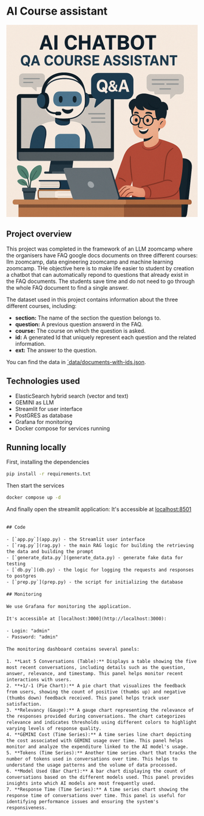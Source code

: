 # AI Course assistant

<p align="center">
  <img src="images/banner.png">
</p>

## Project overview
This project was completed in the framework of an LLM zoomcamp where the organisers have FAQ google docs documents on three different courses: llm zoomcamp, data engineering zoomcamp and machine learning zoomcamp. THe objective here is to make life easier to student by creation a chatbot that can automatically repond to questions that already exist in the FAQ documents. The students save time and do not need to go through the whole FAQ document to find a single answer.


The dataset used in this project contains information about the three different courses, including:

- **section:** The name of the section the question belongs to.
- **question:** A previous question answerd in the FAQ.
- **course:** The course on which the question is asked.
- **id:** A generated Id that uniquely represent each question and the related information.
- **ext:** The answer to the question.


You can find the data in [`data/documents-with-ids.json](data/documents-with-ids.json).

## Technologies used
* ElasticSearch hybrid search (vector and text) 
* GEMINI as LLM
* Streamlit for user interface
* PostGRES as database
* Grafana for monitoring
* Docker compose for services running


## Running locally 

First, installing the dependencies 

```bash
pip install -r requirements.txt
```
Then start the services

```bash
docker compose up -d
```
And finally open the streamlit application:
It's accessible at [localhost:8501](http://localhost:8501)
```

## Code

- [`app.py`](app.py) - the Streamlit user interface
- [`rag.py`](rag.py) - the main RAG logic for building the retrieving the data and building the prompt
- [`generate_data.py`](generate_data.py) - generate fake data for testing
- [`db.py`](db.py) - the logic for logging the requests and responses to postgres
- [`prep.py`](prep.py) - the script for initializing the database

## Monitoring

We use Grafana for monitoring the application. 

It's accessible at [localhost:3000](http://localhost:3000):

- Login: "admin"
- Password: "admin"

The monitoring dashboard contains several panels:

1. **Last 5 Conversations (Table):** Displays a table showing the five most recent conversations, including details such as the question, answer, relevance, and timestamp. This panel helps monitor recent interactions with users.
2. **+1/-1 (Pie Chart):** A pie chart that visualizes the feedback from users, showing the count of positive (thumbs up) and negative (thumbs down) feedback received. This panel helps track user satisfaction.
3. **Relevancy (Gauge):** A gauge chart representing the relevance of the responses provided during conversations. The chart categorizes relevance and indicates thresholds using different colors to highlight varying levels of response quality.
4. **GEMINI Cost (Time Series):** A time series line chart depicting the cost associated with GEMINI usage over time. This panel helps monitor and analyze the expenditure linked to the AI model's usage.
5. **Tokens (Time Series):** Another time series chart that tracks the number of tokens used in conversations over time. This helps to understand the usage patterns and the volume of data processed.
6. **Model Used (Bar Chart):** A bar chart displaying the count of conversations based on the different models used. This panel provides insights into which AI models are most frequently used.
7. **Response Time (Time Series):** A time series chart showing the response time of conversations over time. This panel is useful for identifying performance issues and ensuring the system's responsiveness.
